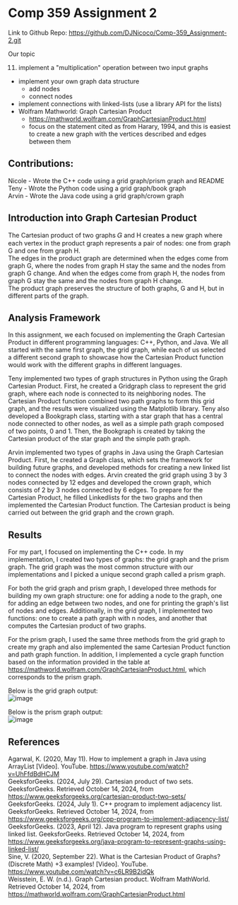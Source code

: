 # Comp 359 Assignment 2

Link to Github Repo: https://github.com/DJNicoco/Comp-359_Assignment-2.git

Our topic

11. implement a "multiplication" operation between two input graphs
  * implement your own graph data structure
    * add nodes
    * connect nodes
  * implement connections with linked-lists (use a library API for the lists)
  * Wolfram Mathworld: Graph Cartesian Product
    * https://mathworld.wolfram.com/GraphCartesianProduct.html
    * focus on the statement cited as from Harary, 1994, and this is easiest to create a new graph with the vertices described and edges between them
   
## Contributions:

Nicole - Wrote the C++ code using a grid graph/prism graph and README <br>
Teny - Wrote the Python code using a grid graph/book graph <br>
Arvin - Wrote the Java code using a grid graph/crown graph <br>

## Introduction into Graph Cartesian Product

The Cartesian product of two graphs 𝐺 and H creates a new graph where each vertex in the product graph represents a pair of nodes: one from graph G and one from graph H.<br>
The edges in the product graph are determined when the edges come from graph G, where the nodes from graph H stay the same and the nodes from graph G change. And when the edges come from graph H, the nodes from graph G stay the same and the nodes from graph H change. <br>
The product graph preserves the structure of both graphs, G and H, but in different parts of the graph. <br>

## Analysis Framework

In this assignment, we each focused on implementing the Graph Cartesian Product in different programming languages: C++, Python, and Java.  We all started with the same first graph, the grid graph, while each of us selected a different second graph to showcase how the Cartesian Product function would work with the different graphs in different languages. <br>

Teny implemented two types of graph structures in Python using the Graph Cartesian Product. First, he created a Gridgraph class to represent the grid graph, where each node is connected to its neighboring nodes. The Cartesian Product function combined two path graphs to form this grid graph, and the results were visualized using the Matplotlib library. Teny also developed a Bookgraph class, starting with a star graph that has a central node connected to other nodes, as well as a simple path graph composed of two points, 0 and 1. Then, the Bookgraph is created by taking the Cartesian product of the star graph and the simple path graph.

Arvin implemented two types of graphs in Java using the Graph Cartesian Product. First, he created a Graph class, which sets the framework for building future graphs, and developed methods for creating a new linked list to connect the nodes with edges. Arvin created the grid graph using 3 by 3 nodes connected by 12 edges and developed the crown graph, which consists of 2 by 3 nodes connected by 6 edges. To prepare for the Cartesian Product, he filled Linkedlists for the two graphs and then implemented the Cartesian Product function. The Cartesian product is being carried out between the grid graph and the crown graph.

## Results

For my part, I focused on implementing the C++ code. In my implementation, I created two types of graphs: the grid graph and the prism graph. The grid graph was the most common structure with our implementations and I picked a unique second graph called a prism graph. <br>

For both the grid graph and prism graph, I developed three methods for building my own graph structure: one for adding a node to the graph, one for adding an edge between two nodes, and one for printing the graph's list of nodes and edges. Additionally, in the grid graph, I implemented two functions: one to create a path graph with n nodes, and another that computes the Cartesian product of two graphs. <br>

For the prism graph, I used the same three methods from the grid graph to create my graph and also implemented the same Cartesian Product function and path graph function. In addition, I implemented a cycle graph function based on the information provided in the table at https://mathworld.wolfram.com/GraphCartesianProduct.html, which corresponds to the prism graph.

Below is the grid graph output: <br>
![image](https://github.com/user-attachments/assets/be35dffd-1425-434d-9476-f7b7d86323b7) <br>

Below is the prism graph output: <br>
![image](https://github.com/user-attachments/assets/f56882c0-7db0-49ff-9668-d8b3c970f9ca)

## References

Agarwal, K. (2020, May 11). How to implement a graph in Java using ArrayList [Video]. YouTube. https://www.youtube.com/watch?v=UhFfdBdHCJM <br>
GeeksforGeeks. (2024, July 29). Cartesian product of two sets. GeeksforGeeks. Retrieved October 14, 2024, from https://www.geeksforgeeks.org/cartesian-product-two-sets/ <br>
GeeksforGeeks. (2024, July 1). C++ program to implement adjacency list. GeeksforGeeks. Retrieved October 14, 2024, from https://www.geeksforgeeks.org/cpp-program-to-implement-adjacency-list/ <br>
GeeksforGeeks. (2023, April 12). Java program to represent graphs using linked list. GeeksforGeeks. Retrieved October 14, 2024, from https://www.geeksforgeeks.org/java-program-to-represent-graphs-using-linked-list/ <br>
Sine, V. (2020, September 22). What is the Cartesian Product of Graphs? (Discrete Math) +3 examples! [Video]. YouTube. https://www.youtube.com/watch?v=c6LR9B2idQk <br>
Weisstein, E. W. (n.d.). Graph Cartesian product. Wolfram MathWorld. Retrieved October 14, 2024, from https://mathworld.wolfram.com/GraphCartesianProduct.html <br>




